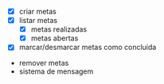- [x] criar metas
- [x] listar metas
    - [x] metas realizadas
    - [x] metas abertas
- [x] marcar/desmarcar metas como concluída
- remover metas
- sistema de mensagem

